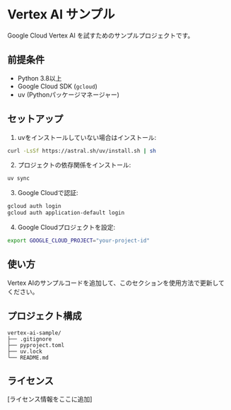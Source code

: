 # Vertex AI サンプル

Google Cloud Vertex AI を試すためのサンプルプロジェクトです。

## 前提条件

- Python 3.8以上
- Google Cloud SDK (`gcloud`)
- uv (Pythonパッケージマネージャー)

## セットアップ

1. uvをインストールしていない場合はインストール:
```bash
curl -LsSf https://astral.sh/uv/install.sh | sh
```

2. プロジェクトの依存関係をインストール:
```bash
uv sync
```

3. Google Cloudで認証:
```bash
gcloud auth login
gcloud auth application-default login
```

4. Google Cloudプロジェクトを設定:
```bash
export GOOGLE_CLOUD_PROJECT="your-project-id"
```

## 使い方

Vertex AIのサンプルコードを追加して、このセクションを使用方法で更新してください。

## プロジェクト構成

```
vertex-ai-sample/
├── .gitignore
├── pyproject.toml
├── uv.lock
└── README.md
```

## ライセンス

[ライセンス情報をここに追加]